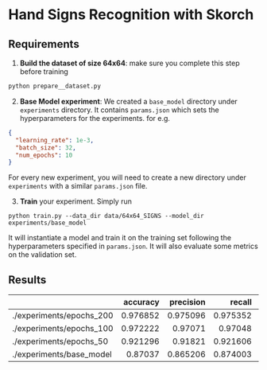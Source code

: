 # Hand Signs Recognition with Skorch
## Requirements
1. __Build the dataset of size 64x64__: make sure you complete this step before training
```bash
python prepare__dataset.py
```
2. __Base Model experiment__: We created a `base_model` directory under `experiments` directory. 
It contains `params.json` which sets the hyperparameters for the experiments. for e.g.
```json
{
  "learning_rate": 1e-3,
  "batch_size": 32,
  "num_epochs": 10
}
```
For every new experiment, you will need to create a new directory under `experiments` with a similar `params.json` file.

3. __Train__ your experiment. Simply run
```
python train.py --data_dir data/64x64_SIGNS --model_dir experiments/base_model
```
It will instantiate a model and train it on the training set following the hyperparameters specified in `params.json`. It will also evaluate some metrics on the validation set.

## Results
|                          |   accuracy |   precision |   recall |       f1 |
|:-------------------------|-----------:|------------:|---------:|---------:|
| ./experiments/epochs_200 |   0.976852 |    0.975096 | 0.975352 | 0.975157 |
| ./experiments/epochs_100 |   0.972222 |    0.97071  | 0.97048  | 0.970535 |
| ./experiments/epochs_50  |   0.921296 |    0.91821  | 0.921606 | 0.918521 |
| ./experiments/base_model |   0.87037  |    0.865206 | 0.874003 | 0.865857 |